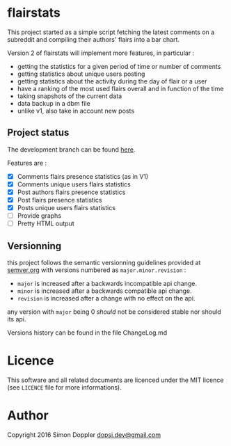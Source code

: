 flairstats
==========

This project started as a simple script fetching the latest comments
on a subreddit and compiling their authors' flairs into a bar chart.

Version 2 of flairstats will implement more features, in particular :

* getting the statistics for a given period of time or number of comments
* getting statistics about unique users posting
* getting statistics about the activity during the day of flair or a user
* have a ranking of the most used flairs overall and in function of the time
* taking snapshots of the current data
* data backup in a dbm file
* unlike v1, also take in account new posts

Project status
--------------

The development branch can be found 
[here](https://github.com/dopsi/flairstats/tree/v2-dev).

Features are :

- [x] Comments flairs presence statistics (as in V1)
- [x] Comments unique users flairs statistics
- [x] Post authors flairs presence statistics
- [x] Post flairs presence statistics
- [x] Posts unique users flairs statistics
- [ ] Provide graphs
- [ ] Pretty HTML output

Versionning
-----------

this project follows the semantic versionning guidelines provided at
[semver.org](http://semver.org/) with versions numbered as 
`major.minor.revision` :

* `major` is increased after a backwards incompatible api change.
* `minor` is increased after a backwards compatible api change.
* `revision` is increased after a change with no effect on the api.

any version with `major` being 0 *should* not be considered stable nor
should its api.

Versions history can be found in the file ChangeLog.md

Licence
=======

This software and all related documents are licenced under the
MIT licence (see `LICENCE` file for more informations).

Author
======

Copyright 2016 Simon Doppler <dopsi.dev@gmail.com>
